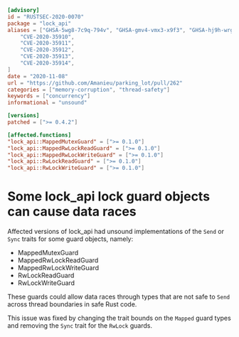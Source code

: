 ```toml
[advisory]
id = "RUSTSEC-2020-0070"
package = "lock_api"
aliases = ["GHSA-5wg8-7c9q-794v", "GHSA-gmv4-vmx3-x9f3", "GHSA-hj9h-wrgg-hgmx", "GHSA-ppj3-7jw3-8vc4", "GHSA-vh4p-6j7g-f4j9", 
    "CVE-2020-35910",
    "CVE-2020-35911",
    "CVE-2020-35912",
    "CVE-2020-35913",
    "CVE-2020-35914",
]
date = "2020-11-08"
url = "https://github.com/Amanieu/parking_lot/pull/262"
categories = ["memory-corruption", "thread-safety"]
keywords = ["concurrency"]
informational = "unsound"

[versions]
patched = [">= 0.4.2"]

[affected.functions]
"lock_api::MappedMutexGuard" = [">= 0.1.0"]
"lock_api::MappedRwLockReadGuard" = [">= 0.1.0"]
"lock_api::MappedRwLockWriteGuard" = [">= 0.1.0"]
"lock_api::RwLockReadGuard" = [">= 0.1.0"]
"lock_api::RwLockWriteGuard" = [">= 0.1.0"]
```

# Some lock_api lock guard objects can cause data races

Affected versions of lock_api had unsound implementations of the `Send` or
`Sync` traits for some guard objects, namely:

* MappedMutexGuard
* MappedRwLockReadGuard
* MappedRwLockWriteGuard
* RwLockReadGuard
* RwLockWriteGuard

These guards could allow data races through types that are not safe to `Send`
across thread boundaries in safe Rust code.

This issue was fixed by changing the trait bounds on the `Mapped` guard types
and removing the `Sync` trait for the `RwLock` guards.
